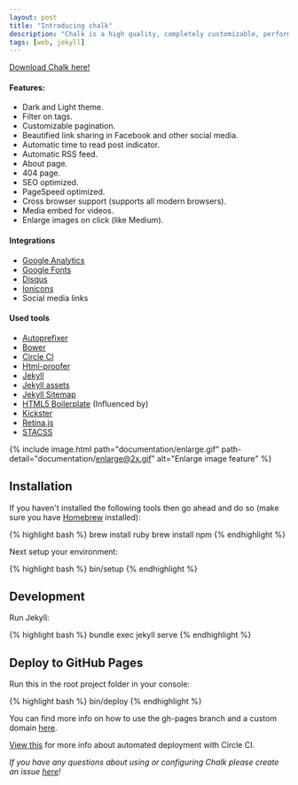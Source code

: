 ```yaml
---
layout: post
title: "Introducing chalk"
description: "Chalk is a high quality, completely customizable, performant and 100% free blog template for Jekyll."
tags: [web, jekyll]
---
```

[Download Chalk here!](https://github.com/nielsenramon/chalk)

#### Features:
  - Dark and Light theme.
  - Filter on tags.
  - Customizable pagination.
  - Beautified link sharing in Facebook and other social media.
  - Automatic time to read post indicator.
  - Automatic RSS feed.
  - About page.
  - 404 page.
  - SEO optimized.
  - PageSpeed optimized.
  - Cross browser support (supports all modern browsers).
  - Media embed for videos.
  - Enlarge images on click (like Medium).

#### Integrations
  - [Google Analytics](https://analytics.google.com/analytics/web/)
  - [Google Fonts](https://fonts.google.com/)
  - [Disqus](https://disqus.com/)
  - [Ionicons](http://ionicons.com/)
  - Social media links

#### Used tools
  - [Autoprefixer](https://github.com/postcss/autoprefixer)
  - [Bower](http://bower.io/)
  - [Circle CI](https://circleci.com/)
  - [Html-proofer](https://github.com/gjtorikian/html-proofer)
  - [Jekyll](http://jekyllrb.com/)
  - [Jekyll assets](https://github.com/jekyll/jekyll-assets)
  - [Jekyll Sitemap](https://github.com/jekyll/jekyll-sitemap)
  - [HTML5 Boilerplate](https://html5boilerplate.com/) (Influenced by)
  - [Kickster](http://kickster.nielsenramon.com/)
  - [Retina.js](http://imulus.github.io/retinajs/)
  - [STACSS](http://stacss.nielsenramon.com/)

{% include image.html path="documentation/enlarge.gif" path-detail="documentation/enlarge@2x.gif" alt="Enlarge image feature" %}

## Installation

If you haven't installed the following tools then go ahead and do so (make sure you have [Homebrew](http://brew.sh/) installed):

{% highlight bash %}
brew install ruby
brew install npm
{% endhighlight %}

Next setup your environment:

{% highlight bash %}
bin/setup
{% endhighlight %}

## Development

Run Jekyll:

{% highlight bash %}
bundle exec jekyll serve
{% endhighlight %}

## Deploy to GitHub Pages

Run this in the root project folder in your console:

{% highlight bash %}
bin/deploy
{% endhighlight %}

You can find more info on how to use the gh-pages branch and a custom domain [here](https://help.github.com/articles/quick-start-setting-up-a-custom-domain/).

[View this](https://github.com/nielsenramon/kickster#automated-deployment-with-circle-ci) for more info about automated deployment with Circle CI.

_If you have any questions about using or configuring Chalk please create an issue <a href="" title="here" target="_blank">here</a>!_
